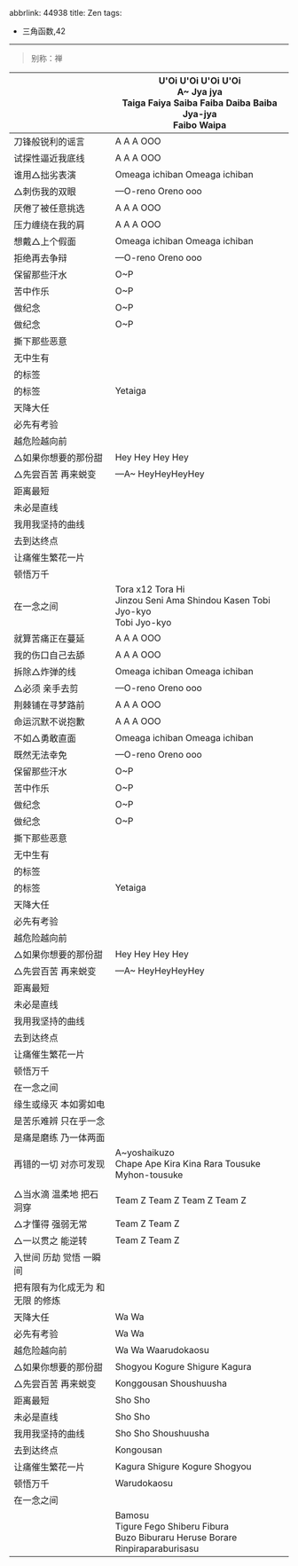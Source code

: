 abbrlink: 44938
title: Zen
tags:
  - 三角函数,42
---
> 别称：禅

|      |U'Oi U'Oi U'Oi U'Oi<br>A~ Jya jya<br>Taiga Faiya Saiba Faiba Daiba  Baiba Jya-jya<br>Faibo Waipa|
|--|--|
|刀锋般锐利的谣言|A A A OOO|
|试探性逼近我底线|A A A OOO|
|谁用△拙劣表演|Omeaga ichiban Omeaga ichiban|
|△刺伤我的双眼|—O-reno Oreno ooo|
|厌倦了被任意挑选|A A A OOO|
|压力缠绕在我的肩|A A A OOO|
|想戴△上个假面|Omeaga ichiban Omeaga ichiban|
|拒绝再去争辩|—O-reno Oreno ooo|
|保留那些汗水|O~P |
|苦中作乐|O~P |
|做纪念|O~P |
|做纪念|O~P |
|撕下那些恶意|      |
|无中生有|      |
|的标签|      |
|的标签|Yetaiga|
|天降大任|      |
|必先有考验|      |
|越危险越向前|      |
|△如果你想要的那份甜|Hey Hey Hey Hey|
|△先尝百苦 再来蜕变|—A~ HeyHeyHeyHey|
|距离最短|      |
|未必是直线|      |
|我用我坚持的曲线|      |
|去到达终点|      |
|让痛催生繁花一片|      |
|顿悟万千|      |
|在一念之间|Tora x12 Tora Hi<br>Jinzou Seni Ama Shindou Kasen Tobi Jyo-kyo<br>Tobi Jyo-kyo|
|就算苦痛正在蔓延|A A A OOO|
|我的伤口自己去舔|A A A OOO|
|拆除△炸弹的线|Omeaga ichiban Omeaga ichiban|
|△必须 亲手去剪|—O-reno Oreno ooo|
|荆棘铺在寻梦路前|A A A OOO|
|命运沉默不说抱歉|A A A OOO|
|不如△勇敢直面|Omeaga ichiban Omeaga ichiban|
|既然无法幸免|—O-reno Oreno ooo|
|保留那些汗水|O~P |
|苦中作乐|O~P |
|做纪念|O~P |
|做纪念|O~P |
|撕下那些恶意|      |
|无中生有|      |
|的标签|      |
|的标签|Yetaiga|
|天降大任|      |
|必先有考验|      |
|越危险越向前|      |
|△如果你想要的那份甜|Hey Hey Hey Hey|
|△先尝百苦 再来蜕变|—A~ HeyHeyHeyHey|
|距离最短|      |
|未必是直线|      |
|我用我坚持的曲线|      |
|去到达终点|      |
|让痛催生繁花一片|      |
|顿悟万千|      |
|在一念之间|      |
|缘生或缘灭 本如雾如电|      |
|是苦乐难辨 只在乎一念|      |
|是痛是磨练 乃一体两面|      |
|再错的一切 对亦可发现|A~yoshaikuzo<br>Chape Ape Kira Kina Rara Tousuke Myhon-tousuke|
|      |      |
|△当水滴 温柔地 把石洞穿|Team Z Team Z Team Z Team Z|
|△才懂得 强弱无常|Team Z Team Z|
|△一以贯之 能逆转|Team Z Team Z|
|入世间 历劫 觉悟 一瞬间|      |
|把有限有为化成无为 和无限 的修炼|      |
|天降大任|Wa Wa|
|必先有考验|Wa Wa|
|越危险越向前|Wa Wa Waarudokaosu|
|△如果你想要的那份甜|Shogyou Kogure Shigure Kagura|
|△先尝百苦 再来蜕变|Konggousan Shoushuusha|
|距离最短|Sho Sho|
|未必是直线|Sho Sho |
|我用我坚持的曲线|Sho Sho Shoushuusha|
|去到达终点|Kongousan|
|让痛催生繁花一片|Kagura Shigure Kogure Shogyou|
|顿悟万千|Warudokaosu|
|在一念之间|      |
|      |Bamosu<br>Tigure Fego Shiberu Fibura<br>Buzo Biburaru Heruse Borare<br>Rinpiraparaburisasu|